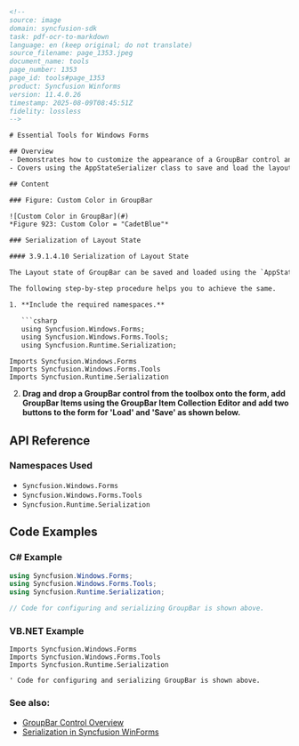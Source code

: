 ```html
<!-- 
source: image
domain: syncfusion-sdk
task: pdf-ocr-to-markdown
language: en (keep original; do not translate)
source_filename: page_1353.jpeg
document_name: tools
page_number: 1353
page_id: tools#page_1353
product: Syncfusion Winforms
version: 11.4.0.26
timestamp: 2025-08-09T08:45:51Z
fidelity: lossless
-->

# Essential Tools for Windows Forms

## Overview
- Demonstrates how to customize the appearance of a GroupBar control and serialize its layout state.
- Covers using the AppStateSerializer class to save and load the layout configuration of the GroupBar.

## Content

### Figure: Custom Color in GroupBar

![Custom Color in GroupBar](#)
*Figure 923: Custom Color = "CadetBlue"*

### Serialization of Layout State

#### 3.9.1.4.10 Serialization of Layout State

The Layout state of GroupBar can be saved and loaded using the `AppStateSerializer` class.

The following step-by-step procedure helps you to achieve the same.

1. **Include the required namespaces.**

   ```csharp
   using Syncfusion.Windows.Forms;
   using Syncfusion.Windows.Forms.Tools;
   using Syncfusion.Runtime.Serialization;
   ```

   ```vb.net
   Imports Syncfusion.Windows.Forms
   Imports Syncfusion.Windows.Forms.Tools
   Imports Syncfusion.Runtime.Serialization
   ```

2. **Drag and drop a GroupBar control from the toolbox onto the form, add GroupBar Items using the GroupBar Item Collection Editor and add two buttons to the form for 'Load' and 'Save' as shown below.**

## API Reference

### Namespaces Used
- `Syncfusion.Windows.Forms`
- `Syncfusion.Windows.Forms.Tools`
- `Syncfusion.Runtime.Serialization`

## Code Examples

### C# Example
```csharp
using Syncfusion.Windows.Forms;
using Syncfusion.Windows.Forms.Tools;
using Syncfusion.Runtime.Serialization;

// Code for configuring and serializing GroupBar is shown above.
```

### VB.NET Example
```vb.net
Imports Syncfusion.Windows.Forms
Imports Syncfusion.Windows.Forms.Tools
Imports Syncfusion.Runtime.Serialization

' Code for configuring and serializing GroupBar is shown above.
```

### See also:
- [GroupBar Control Overview](#)
- [Serialization in Syncfusion WinForms](#)

<!-- tags: Essential Tools, Windows Forms, GroupBar, Serialization, AppStateSerializer, Visual Basic.NET, C# -->
```
